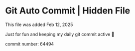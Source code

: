 # Git Auto Commit | Hidden File

This file was added Feb 12, 2025

Just for fun and keeping my daily git commit active 🤪

commit number: 64494
